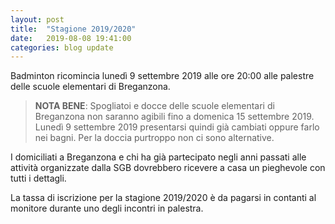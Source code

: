 ```yaml
---
layout: post
title:  "Stagione 2019/2020"
date:   2019-08-08 19:41:00
categories: blog update
---
```

Badminton ricomincia lunedì 9 settembre 2019 alle ore 20:00 alle palestre delle scuole elementari di Breganzona.

> **NOTA BENE**: Spogliatoi e docce delle scuole elementari di Breganzona non saranno agibili fino a domenica 15 settembre 2019. Lunedì 9 settembre 2019 presentarsi quindi già cambiati oppure farlo nei bagni. Per la doccia purtroppo non ci sono alternative.

I domiciliati a Breganzona e chi ha già partecipato negli anni passati alle attività organizzate dalla SGB dovrebbero ricevere a casa un pieghevole con tutti i dettagli.

La tassa di iscrizione per la stagione 2019/2020 è da pagarsi in contanti al monitore durante uno degli incontri in palestra.